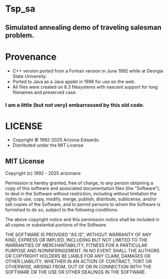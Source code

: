 # Tsp_sa
## Simulated annealing demo of traveling salesman problem.

# Provenance
- C++ version ported from a Fortran version in June 1992 while at Georgia State University.
- Ported to Java as a Java applet in 1996 for use on the web. 
- All files were created on 8.3 filesystems with nascent support for long filenames and preserved case.
  
### I am a little (but not very) embarrassed by this old code.

# LICENSE

- Copyright ©️ 1992-2025 Arizona Edwards. 
- Distributed under the MIT License

## MIT License

Copyright (c) 1992 - 2025 arizonace

Permission is hereby granted, free of charge, to any person obtaining a copy
of this software and associated documentation files (the "Software"), to deal
in the Software without restriction, including without limitation the rights
to use, copy, modify, merge, publish, distribute, sublicense, and/or sell
copies of the Software, and to permit persons to whom the Software is
furnished to do so, subject to the following conditions:

The above copyright notice and this permission notice shall be included in all
copies or substantial portions of the Software.

THE SOFTWARE IS PROVIDED "AS IS", WITHOUT WARRANTY OF ANY KIND, EXPRESS OR
IMPLIED, INCLUDING BUT NOT LIMITED TO THE WARRANTIES OF MERCHANTABILITY,
FITNESS FOR A PARTICULAR PURPOSE AND NONINFRINGEMENT. IN NO EVENT SHALL THE
AUTHORS OR COPYRIGHT HOLDERS BE LIABLE FOR ANY CLAIM, DAMAGES OR OTHER
LIABILITY, WHETHER IN AN ACTION OF CONTRACT, TORT OR OTHERWISE, ARISING FROM,
OUT OF OR IN CONNECTION WITH THE SOFTWARE OR THE USE OR OTHER DEALINGS IN THE
SOFTWARE.
